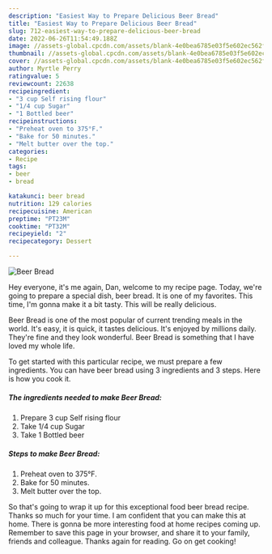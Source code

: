 ```yaml
---
description: "Easiest Way to Prepare Delicious Beer Bread"
title: "Easiest Way to Prepare Delicious Beer Bread"
slug: 712-easiest-way-to-prepare-delicious-beer-bread
date: 2022-06-26T11:54:49.188Z
image: //assets-global.cpcdn.com/assets/blank-4e0bea6785e03f5e602ec562f230caae08da540cada707380b4fe1bbebba43da.png
thumbnail: //assets-global.cpcdn.com/assets/blank-4e0bea6785e03f5e602ec562f230caae08da540cada707380b4fe1bbebba43da.png
cover: //assets-global.cpcdn.com/assets/blank-4e0bea6785e03f5e602ec562f230caae08da540cada707380b4fe1bbebba43da.png
author: Myrtle Perry
ratingvalue: 5
reviewcount: 22638
recipeingredient:
- "3 cup Self rising flour"
- "1/4 cup Sugar"
- "1 Bottled beer"
recipeinstructions:
- "Preheat oven to 375°F."
- "Bake for 50 minutes."
- "Melt butter over the top."
categories:
- Recipe
tags:
- beer
- bread

katakunci: beer bread 
nutrition: 129 calories
recipecuisine: American
preptime: "PT23M"
cooktime: "PT32M"
recipeyield: "2"
recipecategory: Dessert

---
```



![Beer Bread](//assets-global.cpcdn.com/assets/blank-4e0bea6785e03f5e602ec562f230caae08da540cada707380b4fe1bbebba43da.png)

Hey everyone, it's me again, Dan, welcome to my recipe page. Today, we're going to prepare a special dish, beer bread. It is one of my favorites. This time, I'm gonna make it a bit tasty. This will be really delicious.

Beer Bread is one of the most popular of current trending meals in the world. It's easy, it is quick, it tastes delicious. It's enjoyed by millions daily. They're fine and they look wonderful. Beer Bread is something that I have loved my whole life.




To get started with this particular recipe, we must prepare a few ingredients. You can have beer bread using 3 ingredients and 3 steps. Here is how you cook it.

<!--inarticleads1-->

##### The ingredients needed to make Beer Bread:

1. Prepare 3 cup Self rising flour
1. Take 1/4 cup Sugar
1. Take 1 Bottled beer




<!--inarticleads2-->

##### Steps to make Beer Bread:

1. Preheat oven to 375°F.
1. Bake for 50 minutes.
1. Melt butter over the top.




So that's going to wrap it up for this exceptional food beer bread recipe. Thanks so much for your time. I am confident that you can make this at home. There is gonna be more interesting food at home recipes coming up. Remember to save this page in your browser, and share it to your family, friends and colleague. Thanks again for reading. Go on get cooking!
